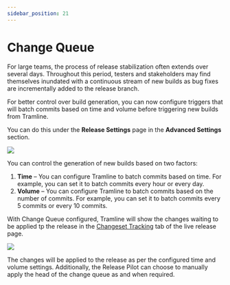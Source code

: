 ```yaml
---
sidebar_position: 21
---
```


# Change Queue

For large teams, the process of release stabilization often extends over several days. Throughout this period, testers and stakeholders may find themselves inundated with a continuous stream of new builds as bug fixes are incrementally added to the release branch.

For better control over build generation, you can now configure triggers that will batch commits based on time and volume before triggering new builds from Tramline.

You can do this under the **Release Settings** page in the **Advanced Settings** section.

![](/img/build-queue.png)

You can control the generation of new builds based on two factors:

1. **Time** – You can configure Tramline to batch commits based on time. For example, you can set it to batch commits every hour or every day.
2. **Volume** – You can configure Tramline to batch commits based on the number of commits. For example, you can set it to batch commits every 5 commits or every 10 commits.

With Change Queue configured, Tramline will show the changes waiting to be applied tp the release in the [Changeset Tracking](/using-tramline/release/changeset-tracking) tab of the live release page.

![](/img/apply-build-queue.png)

The changes will be applied to the release as per the configured time and volume settings. Additionally, the Release Pilot can choose to manually apply the head of the change queue as and when required.
